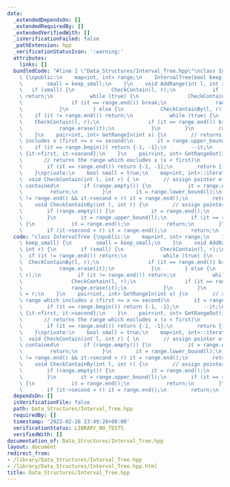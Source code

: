```yaml
---
data:
  _extendedDependsOn: []
  _extendedRequiredBy: []
  _extendedVerifiedWith: []
  _isVerificationFailed: false
  _pathExtension: hpp
  _verificationStatusIcon: ':warning:'
  attributes:
    links: []
  bundledCode: "#line 1 \"Data_Structures/Interval_Tree.hpp\"\nclass IntervalTree\
    \ {\npublic:\n    map<int, int> range;\n    IntervalTree(bool keep_small) {\n\
    \        small = keep_small;\n    }\n    void AddRange(int l, int r) {\n     \
    \   if (small) {\n            CheckContain(l, r);\n            if (it != range.end())\
    \ return;\n            while (true) {\n                CheckContainBy(l, r);\n\
    \                if (it == range.end()) break;\n                range.erase(it);\n\
    \            }\n        } else {\n            CheckContainBy(l, r);\n        \
    \    if (it != range.end()) return;\n            while (true) {\n            \
    \    CheckContain(l, r);\n                if (it == range.end()) break;\n    \
    \            range.erase(it);\n            }\n        }\n        range[l] = r;\n\
    \    }\n    pair<int, int> GetRangeIn(int x) {\n        // returns the range which\
    \ includes x (first <= x <= second)\n        it = range.upper_bound(x);\n    \
    \    if (it == range.begin()) return {-1, -1};\n        --it;\n        return\
    \ {it->first, it->second};\n    }\n    pair<int, int> GetRangeOut(int x) {\n \
    \       // returns the range which excludes x (x < first)\n        it = range.upper_bound(x);\n\
    \        if (it == range.end()) return {-1, -1};\n        return {it->first, it->second};\n\
    \    }\nprivate:\n    bool small = true;\n    map<int, int>::iterator it;\n  \
    \  void CheckContain(int l, int r) { \n        // assign pointer of range being\
    \ contained\n        if (range.empty()) {\n            it = range.end();\n   \
    \         return;\n        }\n        it = range.lower_bound(l);\n        if (it\
    \ != range.end() && it->second > r) it = range.end();\n        return;\n    }\n\
    \    void CheckContainBy(int l, int r) {\n        // assign pointer of range containing\n\
    \        if (range.empty()) {\n            it = range.end();\n            return;\n\
    \        }\n        it = range.upper_bound(l);\n        if (it == range.begin())\
    \ {\n            it = range.end();\n            return;\n        }\n        --it;\n\
    \        if (it->second < r) it = range.end();\n        return;\n    }\n};\n"
  code: "class IntervalTree {\npublic:\n    map<int, int> range;\n    IntervalTree(bool\
    \ keep_small) {\n        small = keep_small;\n    }\n    void AddRange(int l,\
    \ int r) {\n        if (small) {\n            CheckContain(l, r);\n          \
    \  if (it != range.end()) return;\n            while (true) {\n              \
    \  CheckContainBy(l, r);\n                if (it == range.end()) break;\n    \
    \            range.erase(it);\n            }\n        } else {\n            CheckContainBy(l,\
    \ r);\n            if (it != range.end()) return;\n            while (true) {\n\
    \                CheckContain(l, r);\n                if (it == range.end()) break;\n\
    \                range.erase(it);\n            }\n        }\n        range[l]\
    \ = r;\n    }\n    pair<int, int> GetRangeIn(int x) {\n        // returns the\
    \ range which includes x (first <= x <= second)\n        it = range.upper_bound(x);\n\
    \        if (it == range.begin()) return {-1, -1};\n        --it;\n        return\
    \ {it->first, it->second};\n    }\n    pair<int, int> GetRangeOut(int x) {\n \
    \       // returns the range which excludes x (x < first)\n        it = range.upper_bound(x);\n\
    \        if (it == range.end()) return {-1, -1};\n        return {it->first, it->second};\n\
    \    }\nprivate:\n    bool small = true;\n    map<int, int>::iterator it;\n  \
    \  void CheckContain(int l, int r) { \n        // assign pointer of range being\
    \ contained\n        if (range.empty()) {\n            it = range.end();\n   \
    \         return;\n        }\n        it = range.lower_bound(l);\n        if (it\
    \ != range.end() && it->second > r) it = range.end();\n        return;\n    }\n\
    \    void CheckContainBy(int l, int r) {\n        // assign pointer of range containing\n\
    \        if (range.empty()) {\n            it = range.end();\n            return;\n\
    \        }\n        it = range.upper_bound(l);\n        if (it == range.begin())\
    \ {\n            it = range.end();\n            return;\n        }\n        --it;\n\
    \        if (it->second < r) it = range.end();\n        return;\n    }\n};\n"
  dependsOn: []
  isVerificationFile: false
  path: Data_Structures/Interval_Tree.hpp
  requiredBy: []
  timestamp: '2022-02-26 23:49:26+08:00'
  verificationStatus: LIBRARY_NO_TESTS
  verifiedWith: []
documentation_of: Data_Structures/Interval_Tree.hpp
layout: document
redirect_from:
- /library/Data_Structures/Interval_Tree.hpp
- /library/Data_Structures/Interval_Tree.hpp.html
title: Data_Structures/Interval_Tree.hpp
---
```

